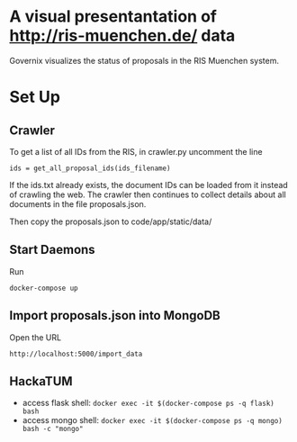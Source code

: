 # A visual presentantation of http://ris-muenchen.de/ data
Governix visualizes the status of proposals in the RIS Muenchen system.

# Set Up
## Crawler
To get a list of all IDs from the RIS, in crawler.py uncomment the line 
````
ids = get_all_proposal_ids(ids_filename)
````
If the ids.txt already exists, the document IDs can be loaded from it
instead of crawling the web. The crawler then continues to collect details
about all documents in the file proposals.json.

Then copy the proposals.json to code/app/static/data/

## Start Daemons
Run
````
docker-compose up
````
## Import proposals.json into MongoDB
Open the URL
````
http://localhost:5000/import_data
````
## HackaTUM 
* access flask shell: `docker exec -it $(docker-compose ps -q flask) bash`
* access mongo shell: `docker exec -it $(docker-compose ps -q mongo) bash -c "mongo"`
